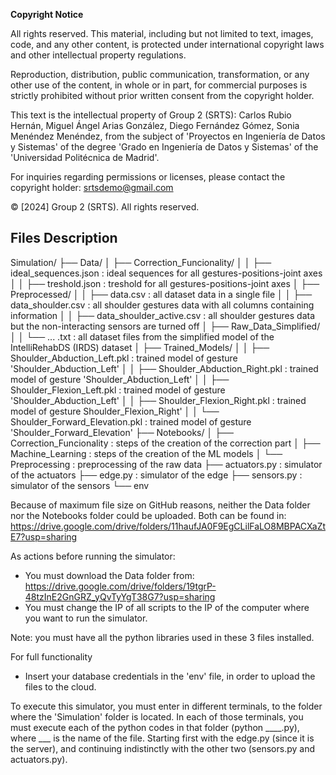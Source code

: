 **Copyright Notice**

All rights reserved. This material, including but not limited to text, images, code, and any other content, is protected under international copyright laws and other intellectual property regulations.

Reproduction, distribution, public communication, transformation, or any other use of the content, in whole or in part, for commercial purposes is strictly prohibited without prior written consent from the copyright holder.

This text is the intellectual property of Group 2 (SRTS): Carlos Rubio Hernán, Miguel Ángel Arias González, Diego Fernández Gómez, Sonia Menéndez Menéndez, from the subject of 'Proyectos en Ingeniería de Datos y Sistemas' of the degree 'Grado en Ingeniería de Datos y Sistemas' of the 'Universidad Politécnica de Madrid'.

For inquiries regarding permissions or licenses, please contact the copyright holder: srtsdemo@gmail.com

© [2024] Group 2 (SRTS). All rights reserved.

## Files Description
Simulation/
├── Data/
│   ├── Correction_Funcionality/
│   │   ├── ideal_sequences.json : ideal sequences for all gestures-positions-joint axes
│   │   ├── treshold.json : treshold for all gestures-positions-joint axes
│   ├── Preprocessed/
│   │   ├── data.csv : all dataset data in a single file
│   │   ├── data_shoulder.csv : all shoulder gestures data with all columns containing information
│   │   ├── data_shoulder_active.csv : all shoulder gestures data but the non-interacting sensors are turned off
│   ├── Raw_Data_Simplified/
│   │   └── ... .txt : all dataset files from the simplified model of the IntelliRehabDS (IRDS) dataset
│   ├── Trained_Models/
│   │   ├── Shoulder_Abduction_Left.pkl : trained model of gesture 'Shoulder_Abduction_Left'
│   │   ├── Shoulder_Abduction_Right.pkl : trained model of gesture 'Shoulder_Abduction_Left'
│   │   ├── Shoulder_Flexion_Left.pkl : trained model of gesture 'Shoulder_Abduction_Left'
│   │   ├── Shoulder_Flexion_Right.pkl : trained model of gesture Shoulder_Flexion_Right'
│   │   └── Shoulder_Forward_Elevation.pkl : trained model of gesture 'Shoulder_Forward_Elevation'
├── Notebooks/
│   ├── Correction_Funcionality : steps of the creation of the correction part
│   ├── Machine_Learning : steps of the creation of the ML models
│   └── Preprocessing : preprocessing of the raw data
├── actuators.py : simulator of the actuators
├── edge.py : simulator of the edge
├── sensors.py : simulator of the sensors
└── env

Because of maximum file size on GitHub reasons, neither the Data folder nor the Notebooks folder could be uploaded. Both can be found in: https://drive.google.com/drive/folders/11haufJA0F9EgCLilFaLO8MBPACXaZtE7?usp=sharing 

As actions before running the simulator:
- You must download the Data folder from: https://drive.google.com/drive/folders/19tgrP-48tzInE2GnGRZ_yQvTyYgT38G7?usp=sharing
- You must change the IP of all scripts to the IP of the computer where you want to run the simulator.

Note: you must have all the python libraries used in these 3 files installed.

For full functionality
- Insert your database credentials in the 'env' file, in order to upload the files to the cloud.

To execute this simulator, you must enter in different terminals, to the folder where the 'Simulation' folder is located.
In each of those terminals, you must execute each of the python codes in that folder (python ____.py), where ___ is the name of the file.
Starting first with the edge.py (since it is the server), and continuing indistinctly with the other two (sensors.py and actuators.py).

